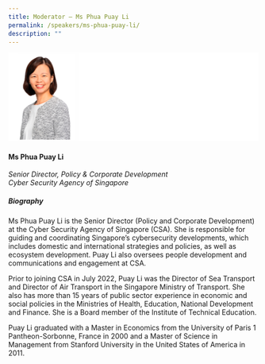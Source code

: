 ```yaml
---
title: Moderator – Ms Phua Puay Li
permalink: /speakers/ms-phua-puay-li/
description: ""
---
```

![](/images/2023%20Speakers/phua%20puay%20li.png)

#### **Ms Phua Puay Li**

*Senior Director, Policy &amp; Corporate Development
<br>
Cyber Security Agency of Singapore*


##### **Biography**
Ms Phua Puay Li is the Senior Director (Policy and Corporate Development) at the Cyber Security Agency of Singapore (CSA). She is responsible for guiding and coordinating Singapore’s cybersecurity developments, which includes domestic and international strategies and policies, as well as ecosystem development. Puay Li also oversees people development and communications and engagement at CSA.

Prior to joining CSA in July 2022, Puay Li was the Director of Sea Transport and Director of Air Transport in the Singapore Ministry of Transport. She also has more than 15 years of public sector experience in economic and social policies in the Ministries of Health, Education, National Development and Finance. She is a Board member of the Institute of Technical Education.

Puay Li graduated with a Master in Economics from the University of Paris 1 Pantheon-Sorbonne, France in 2000 and a Master of Science in Management from Stanford University in the United States of America in 2011.